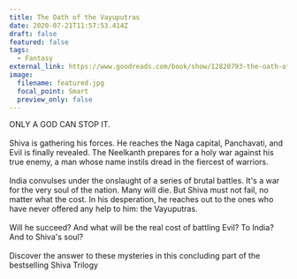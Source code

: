 ```yaml
---
title: The Oath of the Vayuputras
date: 2020-07-21T11:57:53.414Z
draft: false
featured: false
tags:
  - Fantasy
external_link: https://www.goodreads.com/book/show/12820793-the-oath-of-the-vayuputras?ac=1&from_search=true&qid=vSPRe2CW4m&rank=1
image:
  filename: featured.jpg
  focal_point: Smart
  preview_only: false
---
```

ONLY A GOD CAN STOP IT.\
\
Shiva is gathering his forces. He reaches the Naga capital, Panchavati, and Evil is finally revealed. The Neelkanth prepares for a holy war against his true enemy, a man whose name instils dread in the fiercest of warriors.\
\
India convulses under the onslaught of a series of brutal battles. It's a war for the very soul of the nation. Many will die. But Shiva must not fail, no matter what the cost. In his desperation, he reaches out to the ones who have never offered any help to him: the Vayuputras.\
\
Will he succeed? And what will be the real cost of battling Evil? To India? And to Shiva's soul?\
\
Discover the answer to these mysteries in this concluding part of the bestselling Shiva Trilogy